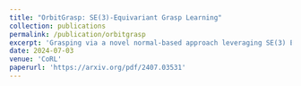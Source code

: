 ```yaml
---
title: "OrbitGrasp: SE(3)-Equivariant Grasp Learning"
collection: publications
permalink: /publication/orbitgrasp
excerpt: 'Grasping via a novel normal-based approach leveraging SE(3) Equivariance and Spherical Harmonics.'
date: 2024-07-03
venue: 'CoRL'
paperurl: 'https://arxiv.org/pdf/2407.03531'
---
```

